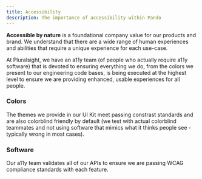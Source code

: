 ```yaml
---
title: Accessibility
description: The importance of accessibility within Pando
---
```


**Accessible by nature** is a foundational company value for our products and brand. We understand that there are a wide range of human experiences and abilities that require a unique experience for each use-case.

At Pluralsight, we have an a11y team (of people who actually require a11y software) that is devoted to ensuring everything we do, from the colors we present to our engineering code bases, is being executed at the highest level to ensure we are providing enhanced, usable experiences for all people.

### Colors

The themes we provide in our UI Kit meet passing constrast standards and are also colorblind friendly by default (we test with actual colorblind teammates and not using software that mimics what it thinks people see - typically wrong in most cases).

### Software

Our a11y team validates all of our APIs to ensure we are passing WCAG compliance standards with each feature.
